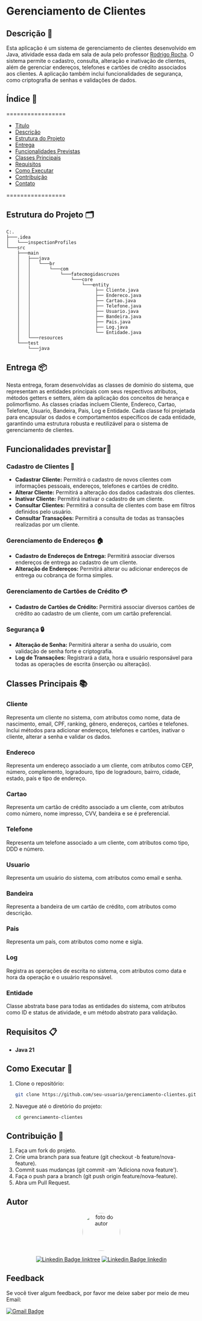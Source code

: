 # Gerenciamento de Clientes

## Descrição 📝

Esta aplicação é um sistema de gerenciamento de clientes desenvolvido em Java, atividade essa dada em sala de aula pelo professor [Rodrigo Rocha](https://www.linkedin.com/in/rrochas/). O sistema permite o cadastro, consulta, alteração e inativação de clientes, além de gerenciar endereços, telefones e cartões de crédito associados aos clientes. A aplicação também inclui funcionalidades de segurança, como criptografia de senhas e validações de dados.

## Índice 🔗

=================

   * [Titulo](#gerenciamento-de-clientes)
   * [Descrição](#descrição)
   * [Estrutura do Projeto](#estrutura-do-projeto)
   * [Entrega](#entrega)
   * [Funcionalidades Previstas](#funcionalidades-previstas)
   * [Classes Principais](#classes-principais)
   * [Requisitos](#requisitos)
   * [Como Executar](#como-executar)
   * [Contribuição](#contribuição)
   * [Contato](#contato)

=================

## Estrutura do Projeto 🗂
```
C:.
├───.idea
│   └───inspectionProfiles
└───src
    ├───main
    │   ├───java
    │   │   └───br
    │   │       └───com
    │   │           └───fatecmogidascruzes
    │   │               └───core
    │   │                   └───entity
    │   │                        ├── Cliente.java
    │   │                        ├── Endereco.java
    │   │                        ├── Cartao.java
    │   │                        ├── Telefone.java
    │   │                        ├── Usuario.java
    │   │                        ├── Bandeira.java
    │   │                        ├── Pais.java
    │   │                        ├── Log.java
    │   │                        └── Entidade.java
    │   └───resources
    └───test
        └───java
```

## Entrega 📦
Nesta entrega, foram desenvolvidas as classes de domínio do sistema, que representam as entidades principais com seus respectivos atributos, métodos getters e setters, além da aplicação dos conceitos de herança e polimorfismo. As classes criadas incluem Cliente, Endereco, Cartao, Telefone, Usuario, Bandeira, Pais, Log e Entidade. Cada classe foi projetada para encapsular os dados e comportamentos específicos de cada entidade, garantindo uma estrutura robusta e reutilizável para o sistema de gerenciamento de clientes.

## Funcionalidades previstar🔮

### Cadastro de Clientes 📝
- **Cadastrar Cliente:** Permitirá o cadastro de novos clientes com informações pessoais, endereços, telefones e cartões de crédito.
- **Alterar Cliente:** Permitirá a alteração dos dados cadastrais dos clientes.
- **Inativar Cliente:** Permitirá inativar o cadastro de um cliente.
- **Consultar Clientes:** Permitirá a consulta de clientes com base em filtros definidos pelo usuário.
- **Consultar Transações:** Permitirá a consulta de todas as transações realizadas por um cliente.

### Gerenciamento de Endereços 🏠
- **Cadastro de Endereços de Entrega:** Permitirá associar diversos endereços de entrega ao cadastro de um cliente.
- **Alteração de Endereços:** Permitirá alterar ou adicionar endereços de entrega ou cobrança de forma simples.

### Gerenciamento de Cartões de Crédito 💳
- **Cadastro de Cartões de Crédito:** Permitirá associar diversos cartões de crédito ao cadastro de um cliente, com um cartão preferencial.

### Segurança 🔒
- **Alteração de Senha:** Permitirá alterar a senha do usuário, com validação de senha forte e criptografia.
- **Log de Transações:** Registrará a data, hora e usuário responsável para todas as operações de escrita (inserção ou alteração).

## Classes Principais 📚

### Cliente
Representa um cliente no sistema, com atributos como nome, data de nascimento, email, CPF, ranking, gênero, endereços, cartões e telefones. Inclui métodos para adicionar endereços, telefones e cartões, inativar o cliente, alterar a senha e validar os dados.

### Endereco
Representa um endereço associado a um cliente, com atributos como CEP, número, complemento, logradouro, tipo de logradouro, bairro, cidade, estado, país e tipo de endereço.

### Cartao
Representa um cartão de crédito associado a um cliente, com atributos como número, nome impresso, CVV, bandeira e se é preferencial.

### Telefone
Representa um telefone associado a um cliente, com atributos como tipo, DDD e número.

### Usuario
Representa um usuário do sistema, com atributos como email e senha.

### Bandeira
Representa a bandeira de um cartão de crédito, com atributos como descrição.

### Pais
Representa um país, com atributos como nome e sigla.

### Log
Registra as operações de escrita no sistema, com atributos como data e hora da operação e o usuário responsável.

### Entidade
Classe abstrata base para todas as entidades do sistema, com atributos como ID e status de atividade, e um método abstrato para validação.

## Requisitos 📋

- **Java 21**

## Como Executar 🚀

1. Clone o repositório:
   ```bash
   git clone https://github.com/seu-usuario/gerenciamento-clientes.git
   
2. Navegue até o diretório do projeto:
   ```bash
   cd gerenciamento-clientes

## Contribuição 🤝

1. Faça um fork do projeto.
2. Crie uma branch para sua feature (git checkout -b feature/nova-feature).
3. Commit suas mudanças (git commit -am 'Adiciona nova feature').
4. Faça o push para a branch (git push origin feature/nova-feature).
5. Abra um Pull Request.

## Autor

<div align="center">
<a href="https://www.linkedin.com/in/leonardo-vin%C3%ADcius25/">
<img style="border-radius: 50%;" src="https://avatars.githubusercontent.com/u/100011077?v=4" width="100px;" alt="foto do autor"/>
 <br />

[![Linkedin Badge linktree](https://img.shields.io/badge/-Leonardo_Vinícius-blue?style=flat-square&logo=Linkedin&logoColor=white&link=https://www.linkedin.com/in/leonardo-vin%C3%ADcius25/)](https://www.linkedin.com/in/leonardo-vin%C3%ADcius25/)
[![Linkedin Badge linkedin](https://img.shields.io/badge/-Leonardo_Vinícius-39E09B?style=flat-square&logo=linktree&logoColor=white&link=https://linktr.ee/pokernol)](https://linktr.ee/pokernol)

</div>

## Feedback

Se você tiver algum feedback, por favor me deixe saber por meio de meu Email:

[![Gmail Badge](https://img.shields.io/badge/-Lenardopoke25@gmail.com-c14438?style=flat-square&logo=Gmail&logoColor=white&link=mailto:leonardopoke25.com)](mailto:leonardopoke25.com)
